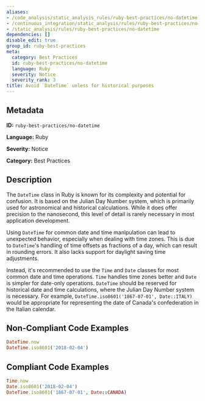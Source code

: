 ```yaml
---
aliases:
- /code_analysis/static_analysis_rules/ruby-best-practices/no-datetime
- /continuous_integration/static_analysis/rules/ruby-best-practices/no-datetime
- /static_analysis/rules/ruby-best-practices/no-datetime
dependencies: []
disable_edit: true
group_id: ruby-best-practices
meta:
  category: Best Practices
  id: ruby-best-practices/no-datetime
  language: Ruby
  severity: Notice
  severity_rank: 3
title: Avoid `DateTime` unless for historical purposes
---
```

<!--  SOURCED FROM https://github.com/DataDog/datadog-static-analyzer-rule-docs -->


## Metadata
**ID:** `ruby-best-practices/no-datetime`

**Language:** Ruby

**Severity:** Notice

**Category:** Best Practices

## Description
The `DateTime` class in Ruby is known for its complexity and potential for confusion. It is based on the Julian Day Number system, which is primarily used for astronomical and historical calculations. While it does offer precision to the nanosecond, this level of detail is rarely necessary in most application development.

Using `DateTime` for common date and time manipulation can lead to unexpected behavior, especially when dealing with time zones. This is due to `DateTime`'s handling of time offsets as fractions of a day, which can result in rounding errors. It also lacks support for daylight saving time adjustments.

Instead, it's recommended to use the `Time` and `Date` classes for most common date and time operations. `Time` handles time zones better and `Date` is simpler for date-only operations. `DateTime` should be reserved for historical date and time calculations, where the Julian Day Number system is necessary. For example, `DateTime.iso8601('1867-07-01', Date::ITALY)` would be appropriate for representing the date of Canada's confederation in the Italian calendar.

## Non-Compliant Code Examples
```ruby
DateTime.now
DateTime.iso8601('2018-02-04')
```

## Compliant Code Examples
```ruby
Time.now
Date.iso8601('2018-02-04')
DateTime.iso8601('1867-07-01', Date::CANADA)
```
